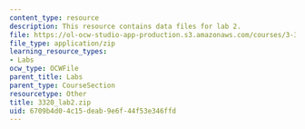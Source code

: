 ```yaml
---
content_type: resource
description: This resource contains data files for lab 2.
file: https://ol-ocw-studio-app-production.s3.amazonaws.com/courses/3-320-atomistic-computer-modeling-of-materials-sma-5107-spring-2005/6709b4d04c15deab9e6f44f53e346ffd_3320_lab2.zip
file_type: application/zip
learning_resource_types:
- Labs
ocw_type: OCWFile
parent_title: Labs
parent_type: CourseSection
resourcetype: Other
title: 3320_lab2.zip
uid: 6709b4d0-4c15-deab-9e6f-44f53e346ffd
---
```

